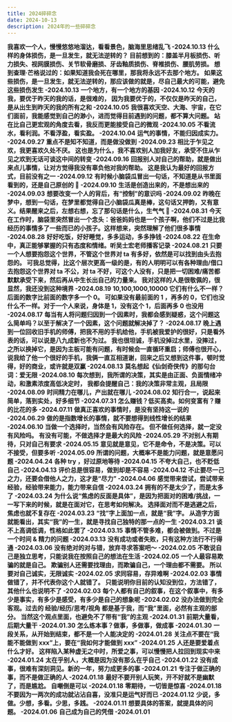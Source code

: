 ```yaml
---
title: 2024碎碎念
date: 2024-10-13
description: 2024年的一些碎碎念
---
```


<a className="block h-full rounded-lg border border-gray-700 p-4 hover:border-pink-600">
  <strong className="font-medium text-white">我喜欢一个人，慢慢悠悠地溜达，看看景色，脑海里思绪乱飞 -2024.10.13</strong>
</a>

<a className="block h-full rounded-lg border border-gray-700 p-4 hover:border-pink-600">
  <strong className="font-medium text-white">什么样的身体损伤，是一旦发生，就无法逆转的？
  目前想到的：膝盖半月板损伤、听力损失、视网膜损伤、关节软骨磨损、牙齿釉质损伤、脊椎损伤、腰肌劳损。
  想到查理·芒格说过的：如果知道我会死在哪里，那我将永远不去那个地方。
  如果这些损伤，是一旦发生，就无法逆转的，那应该做的就是，尽自己最大的可能，避免这些损伤发生 -2024.10.13</strong>
</a>

<a className="block h-full rounded-lg border border-gray-700 p-4 hover:border-pink-600">
  <strong className="font-medium text-white">一个地方，有一个地方的基因 -2024.10.12</strong>
</a>

<a className="block h-full rounded-lg border border-gray-700 p-4 hover:border-pink-600">
  <strong className="font-medium text-white">今天的我，要优于昨天的我的话，是很难的，
  因为我要优于的，不仅仅是昨天的自己，是从出生到昨天的我的所有之和 -2024.10.05</strong>
</a>

<a className="block h-full rounded-lg border border-gray-700 p-4 hover:border-pink-600">
  <strong className="font-medium text-white">我很喜欢天空、大海、宇宙，在它们面前，我能感觉到自己的渺小，进而觉得目前遇到的问题，都不算大问题。
  站在比自己更宏观的角度去看，我反而更能接受自己的微观 -2024.10.05</strong>
</a>

<a className="block h-full rounded-lg border border-gray-700 p-4 hover:border-pink-600">
  <strong className="font-medium text-white">不看流水，看利润。不看浮盈，看实盈。 -2024.10.04</strong>
</a>

<a className="block h-full rounded-lg border border-gray-700 p-4 hover:border-pink-600">
  <strong className="font-medium text-white">运气的事情，不能归因成实力。 -2024.09.27</strong>
</a>

<a className="block h-full rounded-lg border border-gray-700 p-4 hover:border-pink-600">
  <strong className="font-medium text-white">重点不是知不知道，而是做没做到 -2024.09.23</strong>
</a>

<a className="block h-full rounded-lg border border-gray-700 p-4 hover:border-pink-600">
  <strong className="font-medium text-white">相比于乍见之欢，我更喜欢久处不厌。
  这也是为什么，我不喜欢别人加我好友，承受不住从乍见之欢到无话可谈这中间的转变 -2024.09.16</strong>
</a>

<a className="block h-full rounded-lg border border-gray-700 p-4 hover:border-pink-600">
  <strong className="font-medium text-white">回报别人对自己的帮助，就是做出来点儿事情，让对方觉得我没有辜负他对我的帮助。
  这是我认为最好的回报方式，目前没有之一 -2024.09.12</strong>
</a>

<a className="block h-full rounded-lg border border-gray-700 p-4 hover:border-pink-600">
  <strong className="font-medium text-white">有时候小脑袋瓜冒出一句话，不知道是从书里面看到的，还是自己原创的 🤣 -2024.09.10</strong>
</a>

<a className="block h-full rounded-lg border border-gray-700 p-4 hover:border-pink-600">
  <strong className="font-medium text-white">生活是创造出来的，不是想出来的 -2024.09.03</strong>
</a>

<a className="block h-full rounded-lg border border-gray-700 p-4 hover:border-pink-600">
  <strong className="font-medium text-white">想要改变一个人的背后，有“控制”的意识吗 -2024.09.02</strong>
</a>

<a className="block h-full rounded-lg border border-gray-700 p-4 hover:border-pink-600">
  <strong className="font-medium text-white">昨晚在梦中，想到一句话，在梦里都觉得自己小脑袋瓜真是棒，这句话又押韵，又有意义。结果醒来之后，左想右想，忘了那句话是什么，生气气 😤 -2024.08.31</strong>
</a>

<a className="block h-full rounded-lg border border-gray-700 p-4 hover:border-pink-600">
  <strong className="font-medium text-white">今天在工作时，脑袋里突然冒出一个念头：爸爸妈妈也是一个孩子啊，他们不过是比我经历的事情多了一些而已的小孩子。这样想来，突然理解了他们很多事情 -2024.08.28</strong>
</a>

<a className="block h-full rounded-lg border border-gray-700 p-4 hover:border-pink-600">
  <strong className="font-medium text-white">好好吃饭，好好睡觉，多多运动，多多挣钱 -2024.08.22</strong>
</a>

<a className="block h-full rounded-lg border border-gray-700 p-4 hover:border-pink-600">
  <strong className="font-medium text-white">在生命中，真正能够掌握的只有态度和情绪。听吴士宏老师播客记录 -2024.08.21</strong>
</a>

<a className="block h-full rounded-lg border border-gray-700 p-4 hover:border-pink-600">
  <strong className="font-medium text-white">只要一个人想要抱怨这个世界，不管这个世界对 ta 有多好，依然是可以找到由头去抱怨的。
  可我总觉得，比这个层次更高一级的是，有的人明明可以有各种理由/借口去抱怨这个世界对 ta 不公，对 ta 不好，可这个人没有，只是把一切困难/痛苦都默默承受下来，然后再从中生长出自己的力量来。
  我对这样的人是很敬佩的，很显然，我还没到这种境界 -2024.08.19</strong>
</a>

<a className="block h-full rounded-lg border border-gray-700 p-4 hover:border-pink-600">
  <strong className="font-medium text-white">10,100,1000,10000 它们有什么不一样？后面的数字比前面的数字多一个 0。
  可如果没有最前面的 1 ，再多的 0，它们也没什么不一样。对于一个人来说，身体是 1，没有这个 1，后面再多 0 也没用 -2024.08.17</strong>
</a>

<a className="block h-full rounded-lg border border-gray-700 p-4 hover:border-pink-600">
  <strong className="font-medium text-white">每当有人将问题归因到一个因素时，我都会感到疑惑，这个问题这么简单吗？以至于解决了一个因素，这个问题就解决掉了？ -2024.08.17</strong>
</a>

<a className="block h-full rounded-lg border border-gray-700 p-4 hover:border-pink-600">
  <strong className="font-medium text-white">晚上遇到一位回收旧手机的师傅，把我不用的手机给他，手机被我爱护的很好，只是看外表的话，可以说是八九成新也不为过。
  我也很坦诚，手机没掉过水里，没摔过，之所以换掉它，是因为主板可能有问题，有时候会一直循环重启；师傅也很开心，说我给了他一个很好的手机，我俩一直互相道谢，回来之后又想到这件事，顿时觉得，好的商业，或许就是双赢 -2024.08.13</strong>
</a>

<a className="block h-full rounded-lg border border-gray-700 p-4 hover:border-pink-600">
  <strong className="font-medium text-white">莫名想起《仙剑奇侠传》的那句台词：爱无限 -2024.08.10</strong>
</a>

<a className="block h-full rounded-lg border border-gray-700 p-4 hover:border-pink-600">
  <strong className="font-medium text-white">每次想到，我所谓的决策，其实是由正面、负面情绪冲动，和激素浓度高低决定时，
  我都会提醒自己：我的决策非常主观，且局限 -2024.08.09</strong>
</a>

<a className="block h-full rounded-lg border border-gray-700 p-4 hover:border-pink-600">
  <strong className="font-medium text-white">时间精力在哪儿，产出就在哪儿 -2024.08.02</strong>
</a>

<a className="block h-full rounded-lg border border-gray-700 p-4 hover:border-pink-600">
  <strong className="font-medium text-white">知行合一，说起来简单，落到实处，好多细节 -2024.07.31</strong>
</a>

<a className="block h-full rounded-lg border border-gray-700 p-4 hover:border-pink-600">
  <strong className="font-medium text-white">怎么赚钱？低买高卖。如何变富有？赚的比花的多 -2024.07.11</strong>
</a>

<a className="block h-full rounded-lg border border-gray-700 p-4 hover:border-pink-600">
  <strong className="font-medium text-white">做真正喜欢的事情时，是没有坚持这一说的 -2024.06.29</strong>
</a>

<a className="block h-full rounded-lg border border-gray-700 p-4 hover:border-pink-600">
  <strong className="font-medium text-white">做的是指数增长的事情，就不要想得到线性增长的结果 -2024.06.10</strong>
</a>

<a className="block h-full rounded-lg border border-gray-700 p-4 hover:border-pink-600">
  <strong className="font-medium text-white">当做一个选择时，当然会有风险存在。
    但不做任何选择，就一定没有风险吗。
    有没有可能，不做选择才是最大的风险 -2024.05.29</strong>
</a>

<a className="block h-full rounded-lg border border-gray-700 p-4 hover:border-pink-600">
  <strong className="font-medium text-white">不对别人有期待，只对自己有要求 -2024.05.15</strong>
</a>

<a className="block h-full rounded-lg border border-gray-700 p-4 hover:border-pink-600">
  <strong className="font-medium text-white">意见就是意见，它不是命令，不是决策。可以不接受，但要多听 -2024.05.09</strong>
</a>

<a className="block h-full rounded-lg border border-gray-700 p-4 hover:border-pink-600">
  <strong className="font-medium text-white">所谓的问题，大概率不是能力问题，就是意愿问题 -2024.04.24</strong>
</a>

<a className="block h-full rounded-lg border border-gray-700 p-4 hover:border-pink-600">
  <strong className="font-medium text-white">各种 try ，好过原地等待 -2024.04.15</strong>
</a>

<a className="block h-full rounded-lg border border-gray-700 p-4 hover:border-pink-600">
  <strong className="font-medium text-white">不夸大自己，也不贬低自己 -2024.04.13</strong>
</a>

<a className="block h-full rounded-lg border border-gray-700 p-4 hover:border-pink-600">
  <strong className="font-medium text-white">评价总是很容易，做到却是不容易 -2024.04.12</strong>
</a>

<a className="block h-full rounded-lg border border-gray-700 p-4 hover:border-pink-600">
  <strong className="font-medium text-white">不止要尽一己之力，还要会借他人之力，这才是“尽力” -2024.04.06</strong>
</a>

<a className="block h-full rounded-lg border border-gray-700 p-4 hover:border-pink-600">
  <strong className="font-medium text-white">感觉带来尝试，尝试带来经验，经验带来能力，能力带来自信 -2024.03.24</strong>
</a>

<a className="block h-full rounded-lg border border-gray-700 p-4 hover:border-pink-600">
  <strong className="font-medium text-white">拥有的不是太少了，而是太多了 -2024.03.24</strong>
</a>

<a className="block h-full rounded-lg border border-gray-700 p-4 hover:border-pink-600">
  <strong className="font-medium text-white">为什么说“焦虑的反面是具体”，是因为把面对的困难/挑战，一一写下来的时候，就是在面对它，在思考如何解决。
    选择面对而不是逃避之后，焦虑也就不复存在 -2024.03.23</strong>
</a>

<a className="block h-full rounded-lg border border-gray-700 p-4 hover:border-pink-600">
  <strong className="font-medium text-white">“找”字上面加一点，就是“我”字。
    从造字方面就能看出，其实“我”的一生，就是寻找自己独特的那一点的一生 -2024.03.21</strong>
</a>

<a className="block h-full rounded-lg border border-gray-700 p-4 hover:border-pink-600">
  <strong className="font-medium text-white"> 谈不上高调低调，性格如此罢了 -2024.03.15</strong>
</a>

<a className="block h-full rounded-lg border border-gray-700 p-4 hover:border-pink-600">
  <strong className="font-medium text-white">事情不管多难，都会被做到。不过是一个时间 & 精力的问题 -2024.03.13</strong>
</a>         

<a className="block h-full rounded-lg border border-gray-700 p-4 hover:border-pink-600">
  <strong className="font-medium text-white">没有成功或者失败，只有这种方法行不行得通 -2024.03.06</strong>
</a>

<a className="block h-full rounded-lg border border-gray-700 p-4 hover:border-pink-600">
  <strong className="font-medium text-white">没有绝对的对与错，放弃寻求答案吧～ -2024.02.05</strong>
</a>

<a className="block h-full rounded-lg border border-gray-700 p-4 hover:border-pink-600">
  <strong className="font-medium text-white">不敢说自己是独立思考，只能说我在按照自己的想法在生活 -2024.02.05</strong>
</a>

<a className="block h-full rounded-lg border border-gray-700 p-4 hover:border-pink-600">
  <strong className="font-medium text-white">一个人最容易欺骗的就是自己。
    欺骗别人还需要找理由，而欺骗自己，一个理由都不需要。
    所以要对自己诚实，无限诚实 -2024.02.05</strong>
</a>

<a className="block h-full rounded-lg border border-gray-700 p-4 hover:border-pink-600">
  <strong className="font-medium text-white">求同容易，存异难啊 -2024.02.03</strong>
</a>

<a className="block h-full rounded-lg border border-gray-700 p-4 hover:border-pink-600">
  <strong className="font-medium text-white">事情做错了，并不代表你这个人就错了。
    只能说明你目前的认知没到位，方法错了，其他什么也说明不了 -2024.02.03</strong>
</a>

<a className="block h-full rounded-lg border border-gray-700 p-4 hover:border-pink-600">
  <strong className="font-medium text-white">每个人都有自己的叙事，在这个叙事中，有多少是事实，有多少是感受，有多少是自己的想象呢 -2024.02.02</strong>
</a>

<a className="block h-full rounded-lg border border-gray-700 p-4 hover:border-pink-600">
  <strong className="font-medium text-white"> 没办法做到完全客观。过去的 经验/经历/思考/视角 都是基于我，而“我”里面，必然有主观的部分。
    当然这个观点里面，也避免不了带有“我”的主观 -2024.01.31</strong>
</a>

<a className="block h-full rounded-lg border border-gray-700 p-4 hover:border-pink-600">
  <strong className="font-medium text-white">前期大量看，后期大量干 -2024.01.30</strong>
</a>

<a className="block h-full rounded-lg border border-gray-700 p-4 hover:border-pink-600">
  <strong className="font-medium text-white">怎么练本事？做事，多做事，做成事 -2024.01.30</strong>
</a>

<a className="block h-full rounded-lg border border-gray-700 p-4 hover:border-pink-600">
  <strong className="font-medium text-white">一段关系，从开始到结束，都不是一个人能决定的 -2024.01.28</strong>
</a>

<a className="block h-full rounded-lg border border-gray-700 p-4 hover:border-pink-600">
  <strong className="font-medium text-white">关注点不要在“我能不能做到 xxx”上，要在“我如何才能做到 xxx” -2024.01.25</strong>
</a>

<a className="block h-full rounded-lg border border-gray-700 p-4 hover:border-pink-600">
  <strong className="font-medium text-white">人还是要爱着点什么才好。
    这样陷入某种虚无之中时，所爱之事，可以慢慢把人拉回到现实中来 -2024.01.24</strong>
</a>

<a className="block h-full rounded-lg border border-gray-700 p-4 hover:border-pink-600">
  <strong className="font-medium text-white">太在乎别人，大概是因为没有那么在乎自己 -2024.01.22</strong>
</a>

<a className="block h-full rounded-lg border border-gray-700 p-4 hover:border-pink-600">
  <strong className="font-medium text-white">没有成事，很难有深刻洞见。新的一年，努力成更多的事 -2024.01.21</strong>
</a>

<a className="block h-full rounded-lg border border-gray-700 p-4 hover:border-pink-600">
  <strong className="font-medium text-white">专注于做正确的事，而不是做正确的人 -2024.01.18</strong>
</a>

<a className="block h-full rounded-lg border border-gray-700 p-4 hover:border-pink-600">
  <strong className="font-medium text-white">最好不要开别人玩笑，开不好就不是幽默了，而是尴尬。
    自嘲倒是可以 -2024.01.18</strong>
</a>        

<a className="block h-full rounded-lg border border-gray-700 p-4 hover:border-pink-600">
  <strong className="font-medium text-white">零期待，一切皆是惊喜 -2024.01.18</strong>
</a>

<a className="block h-full rounded-lg border border-gray-700 p-4 hover:border-pink-600">
  <strong className="font-medium text-white">不要因为一两次的成功就沾沾自喜，没准只是运气好而已 -2024.01.12</strong>
</a>

<a className="block h-full rounded-lg border border-gray-700 p-4 hover:border-pink-600">
  <strong className="font-medium text-white">少说，多做。少想，多看。少思，多践。 -2024.01.11</strong>
</a>

<a className="block h-full rounded-lg border border-gray-700 p-4 hover:border-pink-600">
  <strong className="font-medium text-white">想要具体的答案，就提具体的问题。 -2024.01.06</strong>
</a>

<a className="block h-full rounded-lg border border-gray-700 p-4 hover:border-pink-600">
  <strong className="font-medium text-white">自己成为自己的凭借 -2024.01.01</strong>
</a>